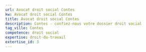 ```yaml
---
url: Avocat droit social Contes
kw: Avocat droit social Contes
title: Avocat droit social Contes
description: Contes - confiez-nous votre dossier droit social
tag_ville: Contes
competence: droit social
expertise: droit-du-travail
extertise_id: 3
---
```

